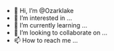 - 👋 Hi, I’m @Ozarklake
- 👀 I’m interested in ...
- 🌱 I’m currently learning ...
- 💞️ I’m looking to collaborate on ...
- 📫 How to reach me ...

<!---
Ozarklake/Ozarklake is a ✨ special ✨ repository because its `README.md` (this file) appears on your GitHub profile.
You can click the Preview link to take a look at your changes.
--->
